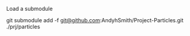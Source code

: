 Load a submodule

git submodule add -f git@github.com:AndyhSmith/Project-Particles.git ./prj/particles
